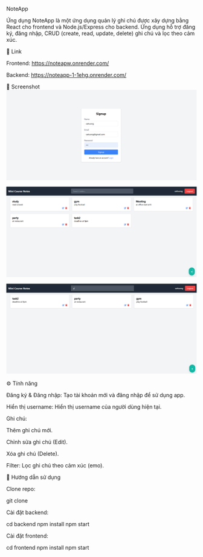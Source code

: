NoteApp

Ứng dụng NoteApp là một ứng dụng quản lý ghi chú được xây dựng bằng React cho frontend và Node.js/Express cho backend. Ứng dụng hỗ trợ đăng ký, đăng nhập, CRUD (create, read, update, delete) ghi chú và lọc theo cảm xúc.

🔗 Link

Frontend: https://noteapw.onrender.com/

Backend: https://noteapp-1-1ehg.onrender.com/

📸 Screenshot
![Register/Login](https://raw.githubusercontent.com/tuongroth/screenshot/main/assets/566227599_1117414187259524_8882231231178432045_n.png)


![Note](https://raw.githubusercontent.com/tuongroth/screenshot/main/assets/566541503_25101902219462482_7572061466488307056_n.png)

![Filter](https://raw.githubusercontent.com/tuongroth/screenshot/main/567530658_1011659234430768_4771482287346755668_n.png)

⚙️ Tính năng

Đăng ký & Đăng nhập: Tạo tài khoản mới và đăng nhập để sử dụng app.

Hiển thị username: Hiển thị username của người dùng hiện tại.

Ghi chú:

Thêm ghi chú mới.

Chỉnh sửa ghi chú (Edit).

Xóa ghi chú (Delete).

Filter: Lọc ghi chú theo cảm xúc (emo).

📝 Hướng dẫn sử dụng

Clone repo:

git clone <link-repo>


Cài đặt backend:

cd backend
npm install
npm start


Cài đặt frontend:

cd frontend
npm install
npm start
